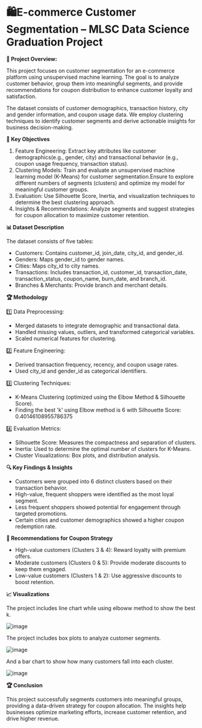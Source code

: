 # 🛍️E-commerce Customer Segmentation – MLSC Data Science Graduation Project
******📌 Project Overview:******

This project focuses on customer segmentation for an e-commerce platform using unsupervised machine learning. The goal is to analyze customer behavior, group them into meaningful segments, and provide recommendations for coupon distribution to enhance customer loyalty and satisfaction.

The dataset consists of customer demographics, transaction history, city and gender information, and coupon usage data. We employ clustering techniques to identify customer segments and derive actionable insights for business decision-making.

******🚀 Key Objectives******

1. Feature Engineering: Extract key attributes like customer demographics(e.g., gender, city) and transactional behavior (e.g., coupon usage frequency, transaction status).
2. Clustering Models: Train and evaluate an unsupervised machine learning model (K-Means) for customer segmentation.Ensure to explore different numbers of segments (clusters) and optimize my model for meaningful customer groups.
3. Evaluation: Use Silhouette Score, Inertia, and visualization techniques to determine the best clustering approach.
4. Insights & Recommendations: Analyze segments and suggest strategies for coupon allocation to maximize customer retention.

******📊 Dataset Description******

The dataset consists of five tables:

* Customers: Contains customer_id, join_date, city_id, and gender_id.
* Genders: Maps gender_id to gender names.
* Cities: Maps city_id to city names.
* Transactions: Includes transaction_id, customer_id, transaction_date, transaction_status, coupon_name, burn_date, and branch_id.
* Branches & Merchants: Provide branch and merchant details.

******🏆 Methodology******

  1️⃣ Data Preprocessing: 
  * Merged datasets to integrate demographic and transactional data.
  * Handled missing values, outliers, and transformed categorical variables.
  * Scaled numerical features for clustering.

  2️⃣ Feature Engineering:
  * Derived transaction frequency, recency, and coupon usage rates.
  * Used city_id and gender_id as categorical identifiers.

  3️⃣ Clustering Techniques:
  * K-Means Clustering (optimized using the Elbow Method & Silhouette Score).
  * Finding the best 'k' using Elbow method is 6 with Silhouette Score: 0.40146108955786375

  4️⃣ Evaluation Metrics:
  * Silhouette Score: Measures the compactness and separation of clusters.
  * Inertia: Used to determine the optimal number of clusters for K-Means.
  * Cluster Visualizations: Box plots, and distribution analysis.


******🔍 Key Findings & Insights******

* Customers were grouped into 6 distinct clusters based on their transaction behavior.
* High-value, frequent shoppers were identified as the most loyal segment.
* Less frequent shoppers showed potential for engagement through targeted promotions.
* Certain cities and customer demographics showed a higher coupon redemption rate.


******🎯 Recommendations for Coupon Strategy******

* High-value customers (Clusters 3 & 4): Reward loyalty with premium offers.
* Moderate customers (Clusters 0 & 5): Provide moderate discounts to keep them engaged.
* Low-value customers (Clusters 1 & 2): Use aggressive discounts to boost retention.


******📈 Visualizations******

The project includes line chart while using elboww method to show the best k.

![image](https://github.com/user-attachments/assets/d3cb1d72-b640-40e9-87d3-ee11e9f0beae)

The project includes box plots to analyze customer segments.

![image](https://github.com/user-attachments/assets/af527ecf-f505-4156-a507-a63fd5534993)


And a bar chart to show how many customers fall into each cluster.

![image](https://github.com/user-attachments/assets/4dafecce-2901-443f-aa5a-3d0981bd515d)





******🏆 Conclusion******

This project successfully segments customers into meaningful groups, providing a data-driven strategy for coupon allocation. The insights help businesses optimize marketing efforts, increase customer retention, and drive higher revenue.














